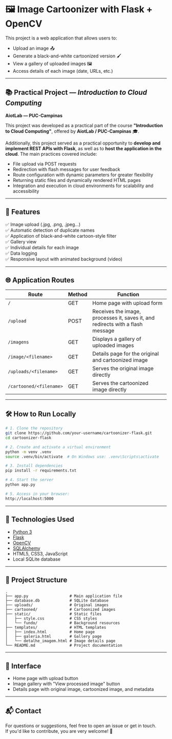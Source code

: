 # 🖼️ Image Cartoonizer with Flask + OpenCV

This project is a web application that allows users to:  
- Upload an image 📤  
- Generate a black-and-white cartoonized version 🖌️  
- View a gallery of uploaded images 🖼️  
- Access details of each image (date, URLs, etc.)

---

## 📚 Practical Project — *Introduction to Cloud Computing*  
**AiotLab — PUC-Campinas**

This project was developed as a practical part of the course **"Introduction to Cloud Computing"**, offered by **AiotLab / PUC-Campinas** 🎓.

Additionally, this project served as a practical opportunity to **develop and implement REST APIs with Flask**, as well as to **host the application in the cloud**. The main practices covered include:

- File upload via POST requests  
- Redirection with flash messages for user feedback  
- Route configuration with dynamic parameters for greater flexibility  
- Returning static files and dynamically rendered HTML pages  
- Integration and execution in cloud environments for scalability and accessibility  

---

## 🚀 Features

✅ Image upload (.jpg, .png, .jpeg...)  
✅ Automatic detection of duplicate names  
✅ Application of black-and-white cartoon-style filter  
✅ Gallery view  
✅ Individual details for each image  
✅ Data logging  
✅ Responsive layout with animated background (video)

---

## 🌐 Application Routes

| Route                   | Method | Function                                                               |
|-------------------------|--------|------------------------------------------------------------------------|
| `/`                     | GET    | Home page with upload form                                             |
| `/upload`               | POST   | Receives the image, processes it, saves it, and redirects with a flash message |
| `/imagens`              | GET    | Displays a gallery of uploaded images                                  |
| `/image/<filename>`     | GET    | Details page for the original and cartoonized image                    |
| `/uploads/<filename>`   | GET    | Serves the original image directly                                     |
| `/cartooned/<filename>` | GET    | Serves the cartoonized image directly                                  |

---

## 🛠️ How to Run Locally

```bash
# 1. Clone the repository
git clone https://github.com/your-username/cartoonizer-flask.git
cd cartoonizer-flask
```
```bash
# 2. Create and activate a virtual environment
python -m venv .venv
source .venv/bin/activate  # On Windows use: .venv\Scripts\activate
```

```bash
# 3. Install dependencies
pip install -r requirements.txt
```
```bash
# 4. Start the server
python app.py
```

```bash
# 5. Access in your browser:
http://localhost:5000
```

---

## 🧪 Technologies Used

- [Python 3](https://www.python.org/)
- [Flask](https://flask.palletsprojects.com/)
- [OpenCV](https://opencv.org/)
- [SQLAlchemy](https://www.sqlalchemy.org/)
- HTML5, CSS3, JavaScript
- Local SQLite database

---

## 📂 Project Structure

```
.  
├── app.py                  # Main application file  
├── database.db             # SQLite database  
├── uploads/                # Original images  
├── cartooned/              # Cartoonized images  
├── static/                 # Static files  
│   ├── style.css           # CSS styles  
│   └── fundo/              # Background resources  
├── templates/              # HTML templates  
│   ├── index.html          # Home page  
│   ├── galeria.html        # Gallery page  
│   └── detalhe_imagem.html # Image details page  
└── README.md               # Project documentation
```

---

## 📸 Interface

- Home page with upload button
- Image gallery with "View processed image" button
- Details page with original image, cartoonized image, and metadata

---

## 📬 Contact

For questions or suggestions, feel free to open an issue or get in touch.  
If you'd like to contribute, you are very welcome! 🤝